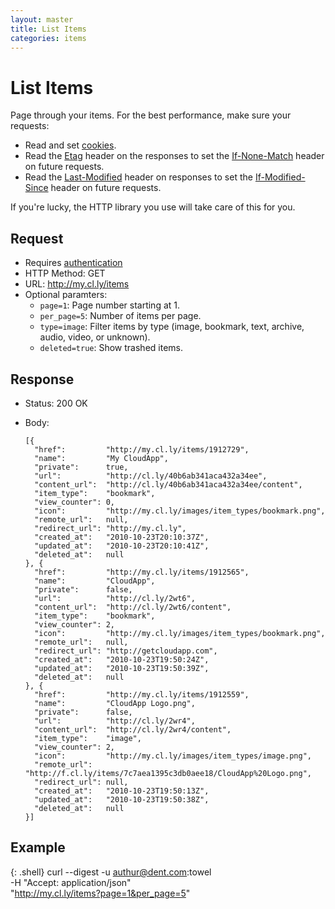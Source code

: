 ```yaml
---
layout: master
title: List Items
categories: items
---
```


# List Items

Page through your items. For the best performance, make sure your requests:

- Read and set [cookies](http://en.wikipedia.org/wiki/HTTP_cookie).
- Read the [Etag](http://en.wikipedia.org/wiki/HTTP_ETag) header on the responses to set the [If-None-Match](http://en.wikipedia.org/wiki/HTTP_ETag) header on
  future requests.
- Read the [Last-Modified](http://en.wikipedia.org/wiki/List_of_HTTP_headers) header on responses to set the [If-Modified-Since](http://en.wikipedia.org/wiki/List_of_HTTP_headers) header on future requests.

If you're lucky, the HTTP library you use will take care of this for you.

## Request

- Requires [authentication](/authentication/)
- HTTP Method: GET
- URL: http://my.cl.ly/items
- Optional paramters:
  - `page=1`: Page number starting at 1.
  - `per_page=5`: Number of items per page.
  - `type=image`: Filter items by type (image, bookmark, text, archive, audio, video, or unknown).
  - `deleted=true`: Show trashed items.

## Response

- Status: 200 OK
- Body:

      [{
        "href":         "http://my.cl.ly/items/1912729",
        "name":         "My CloudApp",
        "private":      true,
        "url":          "http://cl.ly/40b6ab341aca432a34ee",
        "content_url":  "http://cl.ly/40b6ab341aca432a34ee/content",
        "item_type":    "bookmark",
        "view_counter": 0,
        "icon":         "http://my.cl.ly/images/item_types/bookmark.png",
        "remote_url":   null,
        "redirect_url": "http://my.cl.ly",
        "created_at":   "2010-10-23T20:10:37Z",
        "updated_at":   "2010-10-23T20:10:41Z",
        "deleted_at":   null
      }, {
        "href":         "http://my.cl.ly/items/1912565",
        "name":         "CloudApp",
        "private":      false,
        "url":          "http://cl.ly/2wt6",
        "content_url":  "http://cl.ly/2wt6/content",
        "item_type":    "bookmark",
        "view_counter": 2,
        "icon":         "http://my.cl.ly/images/item_types/bookmark.png",
        "remote_url":   null,
        "redirect_url": "http://getcloudapp.com",
        "created_at":   "2010-10-23T19:50:24Z",
        "updated_at":   "2010-10-23T19:50:39Z",
        "deleted_at":   null
      }, {
        "href":         "http://my.cl.ly/items/1912559",
        "name":         "CloudApp Logo.png",
        "private":      false,
        "url":          "http://cl.ly/2wr4",
        "content_url":  "http://cl.ly/2wr4/content",
        "item_type":    "image",
        "view_counter": 2,
        "icon":         "http://my.cl.ly/images/item_types/image.png",
        "remote_url":   "http://f.cl.ly/items/7c7aea1395c3db0aee18/CloudApp%20Logo.png",
        "redirect_url": null,
        "created_at":   "2010-10-23T19:50:13Z",
        "updated_at":   "2010-10-23T19:50:38Z",
        "deleted_at":   null
      }]

## Example

{: .shell}
    curl --digest -u authur@dent.com:towel \
         -H "Accept: application/json" \
         "http://my.cl.ly/items?page=1&per_page=5"
